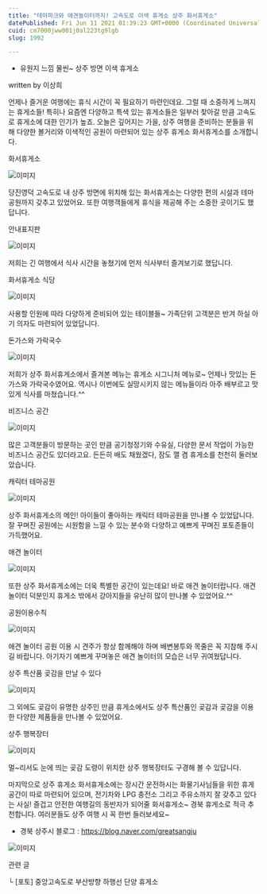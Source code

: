 ```yaml
---
title: "테마파크와 애견놀이터까지! 고속도로 이색 휴게소 상주 화서휴게소"
datePublished: Fri Jun 11 2021 01:39:23 GMT+0000 (Coordinated Universal Time)
cuid: cm7000jww001j0al223tg9lgb
slug: 1992

---
```



- 유원지 느낌 물씬~ 상주 방면 이색 휴게소

written by 이상희

언제나 즐거운 여행에는 휴식 시간이 꼭 필요하기 마련인데요. 그럴 때 소중하게 느껴지는 휴게소들! 특히나 요즘엔 다양하고 특색 있는 휴게소들은 일부러 찾아갈 만큼 고속도로 휴게소에 대한 인기가 높죠. 오늘은 깊어지는 가을, 상주 여행을 준비하는 분들을 위해 다양한 볼거리와 이색적인 공원이 마련되어 있는 상주 휴게소 화서휴게소를 소개합니다.

화서휴게소

![이미지](https://cdn.hashnode.com/res/hashnode/image/upload/v1739249086031/8d8fece2-884d-49d1-8cf3-901f594fcdfb.jpeg)

당진영덕 고속도로 내 상주 방면에 위치해 있는 화서휴게소는 다양한 편의 시설과 테마공원까지 갖추고 있었어요. 또한 여행객들에게 휴식을 제공해 주는 소중한 곳이기도 했답니다.

안내표지판

![이미지](https://cdn.hashnode.com/res/hashnode/image/upload/v1739249088285/3ab71690-6e7f-4da6-9efc-26e93899095e.jpeg)

저희는 긴 여행에서 식사 시간을 놓쳤기에 먼저 식사부터 즐겨보기로 했답니다.

화서휴게소 식당

![이미지](https://cdn.hashnode.com/res/hashnode/image/upload/v1739249090698/37f28a5a-a4b8-4fbb-ab04-a7b17d185557.jpeg)

사용할 인원에 따라 다양하게 준비되어 있는 테이블들~ 가족단위 고객분은 반겨 하실 아기 의자도 마련되어 있었답니다.

돈가스와 가락국수

![이미지](https://cdn.hashnode.com/res/hashnode/image/upload/v1739249093045/31215b1a-693e-48f8-8787-7cf4ca1f1cef.png)

저희가 상주 화서휴게소에서 즐겨본 메뉴는 휴게소 시그니처 메뉴로~ 언제나 맛있는 돈가스와 가락국수였어요. 역시나 이번에도 실망시키지 않는 메뉴들이라 아주 배부르고 맛있게 식사를 마쳤습니다.^^

비즈니스 공간

![이미지](https://cdn.hashnode.com/res/hashnode/image/upload/v1739249095477/62c0bca9-6614-4254-be8e-bcba2a11cf3c.png)

많은 고객분들이 방문하는 곳인 만큼 공기청정기와 수유실, 다양한 문서 작업이 가능한 비즈니스 공간도 있더라고요. 든든히 배도 채웠겠다, 잠도 깰 겸 휴게소를 천천히 둘러보았습니다.

캐릭터 테마공원

![이미지](https://cdn.hashnode.com/res/hashnode/image/upload/v1739249098747/e5424cc9-71b0-43de-a003-6b4338fbdb0f.png)

상주 화서휴게소의 메인! 아이들이 좋아하는 캐릭터 테마공원을 만나볼 수 있었답니다. 잘 꾸며진 공원에는 시원함을 느낄 수 있는 분수와 다양하고 예쁘게 꾸며진 포토존들이 가득했어요.

애견 놀이터

![이미지](https://cdn.hashnode.com/res/hashnode/image/upload/v1739249101374/f6911f78-974a-4147-b691-71667f8d0f8d.jpeg)

또한 상주 화서휴게소에는 더욱 특별한 공간이 있는데요! 바로 애견 놀이터랍니다. 애견 놀이터 덕분인지 휴게소 밖에서 강아지들을 유난히 많이 만나볼 수 있었어요.^^

공원이용수칙

![이미지](https://cdn.hashnode.com/res/hashnode/image/upload/v1739249104241/a33a5473-0f86-47f8-b327-1632305c4db4.png)

애견 놀이터 공원 이용 시 견주가 항상 함께해야 하며 배변봉투와 목줄은 꼭 지참해 주시길 바랍니다. 아기자기 예쁘게 꾸며놓은 애견 놀이터의 모습은 너무 귀여웠답니다.

상주 특산품 곶감을 만날 수 있다

![이미지](https://cdn.hashnode.com/res/hashnode/image/upload/v1739249107122/8fe9ed45-89af-455f-8e20-a29efcc87ecc.png)

그 외에도 곶감이 유명한 상주인 만큼 휴게소에서도 상주 특산품인 곶감과 곶감을 이용한 다양한 제품들을 만나볼 수 있었어요.

상주 행복장터

![이미지](https://cdn.hashnode.com/res/hashnode/image/upload/v1739249109566/cbcd872c-79b2-4d0d-bf95-04a148e8aadf.png)

멀~리서도 눈에 띄는 곶감 도령이 위치한 상주 행복장터도 구경해 볼 수 있답니다.

마지막으로 상주 휴게소 화서휴게소에는 장시간 운전하시는 화물기사님들을 위한 휴게공간이 따로 마련되어 있으며, 전기차와 LPG 충전소 그리고 주유소까지 잘 갖추고 있다는 사실! 즐겁고 안전한 여행길의 동반자가 되어줄 화서휴게소~ 경북 휴게소로 적극 추천합니다. 여러분들도 상주 여행 시 꼭 한번 들러보세요~

- 경북 상주시 블로그 : https://blog.naver.com/greatsangju

![이미지](https://cdn.hashnode.com/res/hashnode/image/upload/v1739249111036/1205db9b-bf84-49e8-88d5-0f73b4c29b42.png)

관련 글

└ [포토] 중앙고속도로 부산방향 하행선 단양 휴게소